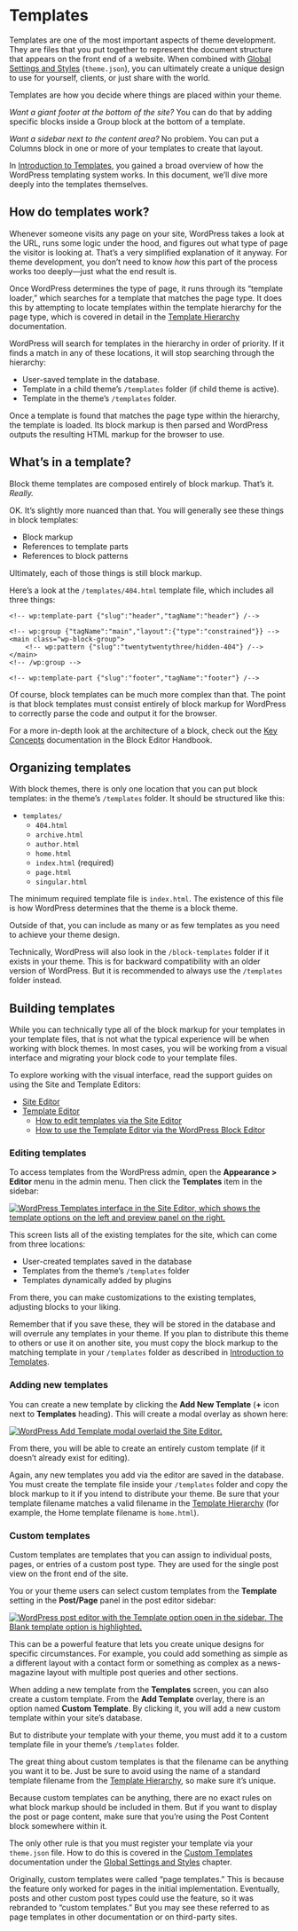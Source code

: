# Templates

Templates are one of the most important aspects of theme development. They are files that you put together to represent the document structure that appears on the front end of a website. When combined with [Global Settings and Styles](https://developer.wordpress.org/themes/global-settings-and-styles/) (`theme.json`), you can ultimately create a unique design to use for yourself, clients, or just share with the world.

Templates are how you decide where things are placed within your theme. 

*Want a giant footer at the bottom of the site?* You can do that by adding specific blocks inside a Group block at the bottom of a template.

*Want a sidebar next to the content area?* No problem. You can put a Columns block in one or more of your templates to create that layout.

In [Introduction to Templates](https://developer.wordpress.org/themes/templates/introduction-to-templates/), you gained a broad overview of how the WordPress templating system works. In this document, we’ll dive more deeply into the templates themselves.

## How do templates work?

Whenever someone visits any page on your site, WordPress takes a look at the URL, runs some logic under the hood, and figures out what type of page the visitor is looking at. That’s a very simplified explanation of it anyway. For theme development, you don’t need to know *how* this part of the process works too deeply—just what the end result is.

Once WordPress determines the type of page, it runs through its “template loader,” which searches for a template that matches the page type. It does this by attempting to locate templates within the template hierarchy for the page type, which is covered in detail in the [Template Hierarchy](https://developer.wordpress.org/themes/templates/template-hierarchy/) documentation.

WordPress will search for templates in the hierarchy in order of priority. If it finds a match in any of these locations, it will stop searching through the hierarchy:

*   User-saved template in the database.
*   Template in a child theme’s `/templates` folder (if child theme is active).
*   Template in the theme’s `/templates` folder.

Once a template is found that matches the page type within the hierarchy, the template is loaded. Its block markup is then parsed and WordPress outputs the resulting HTML markup for the browser to use.

## What’s in a template?

Block theme templates are composed entirely of block markup. That’s it. *Really.*

OK. It’s slightly more nuanced than that. You will generally see these things in block templates:

*   Block markup
*   References to template parts
*   References to block patterns

Ultimately, each of those things is still block markup.

Here’s a look at the `/templates/404.html` template file, which includes all three things:

```markup
<!-- wp:template-part {"slug":"header","tagName":"header"} /-->

<!-- wp:group {"tagName":"main","layout":{"type":"constrained"}} -->
<main class="wp-block-group">
	<!-- wp:pattern {"slug":"twentytwentythree/hidden-404"} /-->
</main>
<!-- /wp:group -->

<!-- wp:template-part {"slug":"footer","tagName":"footer"} /-->
```

Of course, block templates can be much more complex than that. The point is that block templates must consist entirely of block markup for WordPress to correctly parse the code and output it for the browser.

For a more in-depth look at the architecture of a block, check out the [Key Concepts](https://developer.wordpress.org/block-editor/explanations/architecture/key-concepts/) documentation in the Block Editor Handbook.

## Organizing templates

With block themes, there is only one location that you can put block templates: in the theme’s `/templates` folder. It should be structured like this:

*   `templates/`
    *   `404.html`
    *   `archive.html`
    *   `author.html`
    *   `home.html`
    *   `index.html` (required)
    *   `page.html`
    *   `singular.html`

The minimum required template file is `index.html`. The existence of this file is how WordPress determines that the theme is a block theme.

Outside of that, you can include as many or as few templates as you need to achieve your theme design.

Technically, WordPress will also look in the `/block-templates` folder if it exists in your theme. This is for backward compatibility with an older version of WordPress. But it is recommended to always use the `/templates` folder instead.

## Building templates

While you can technically type all of the block markup for your templates in your template files, that is not what the typical experience will be when working with block themes. In most cases, you will be working from a visual interface and migrating your block code to your template files.

To explore working with the visual interface, read the support guides on using the Site and Template Editors:

*   [Site Editor](https://wordpress.org/documentation/article/site-editor/)
*   [Template Editor](https://wordpress.org/documentation/article/template-editor/)
    *   [How to edit templates via the Site Editor](https://wordpress.org/documentation/article/template-editor/#how-to-edit-templates-via-the-site-editor)
    *   [How to use the Template Editor via the WordPress Block Editor](https://wordpress.org/documentation/article/template-editor/#how-to-edit-templates-via-the-post-editor)

### Editing templates

To access templates from the WordPress admin, open the **Appearance > Editor** menu in the admin menu. Then click the **Templates** item in the sidebar:

[![WordPress Templates interface in the Site Editor, which shows the template options on the left and preview panel on the right.](https://i0.wp.com/developer.wordpress.org/files/2023/10/templates-site-editor.jpg?resize=2048%2C1071&ssl=1)](https://i0.wp.com/developer.wordpress.org/files/2023/10/templates-site-editor.jpg?ssl=1)

This screen lists all of the existing templates for the site, which can come from three locations:

*   User-created templates saved in the database
*   Templates from the theme’s `/templates` folder
*   Templates dynamically added by plugins

From there, you can make customizations to the existing templates, adjusting blocks to your liking.

Remember that if you save these, they will be stored in the database and will overrule any templates in your theme. If you plan to distribute this theme to others or use it on another site, you must copy the block markup to the matching template in your `/templates` folder as described in [Introduction to Templates](https://developer.wordpress.org/themes/templates/introduction-to-templates/).

### Adding new templates

You can create a new template by clicking the **Add New Template** (**+** icon next to **Templates** heading). This will create a modal overlay as shown here:

[![WordPress Add Template modal overlaid the Site Editor.](https://i0.wp.com/developer.wordpress.org/files/2023/10/image.png?resize=1600%2C837&ssl=1)](https://i0.wp.com/developer.wordpress.org/files/2023/10/image.png?ssl=1)

From there, you will be able to create an entirely custom template (if it doesn’t already exist for editing).

Again, any new templates you add via the editor are saved in the database. You must create the template file inside your `/templates` folder and copy the block markup to it if you intend to distribute your theme. Be sure that your template filename matches a valid filename in the [Template Hierarchy](https://developer.wordpress.org/themes/templates/template-hierarchy/) (for example, the Home template filename is `home.html`).

### Custom templates

Custom templates are templates that you can assign to individual posts, pages, or entries of a custom post type. They are used for the single post view on the front end of the site.

You or your theme users can select custom templates from the **Template** setting in the **Post/Page** panel in the post editor sidebar:

[![WordPress post editor with the Template option open in the sidebar. The Blank template option is highlighted.](https://i0.wp.com/developer.wordpress.org/files/2023/10/post-template.jpg?resize=2048%2C1068&ssl=1)](https://i0.wp.com/developer.wordpress.org/files/2023/10/post-template.jpg?ssl=1)

This can be a powerful feature that lets you create unique designs for specific circumstances. For example, you could add something as simple as a different layout with a contact form or something as complex as a news-magazine layout with multiple post queries and other sections.

When adding a new template from the **Templates** screen, you can also create a custom template. From the **Add Template** overlay, there is an option named **Custom Template**. By clicking it, you will add a new custom template within your site’s database.

But to distribute your template with your theme, you must add it to a custom template file in your theme’s `/templates` folder.

The great thing about custom templates is that the filename can be anything you want it to be. Just be sure to avoid using the name of a standard template filename from the [Template Hierarchy](https://developer.wordpress.org/themes/templates/template-hierarchy/), so make sure it’s unique.

Because custom templates can be anything, there are no exact rules on what block markup should be included in them. But if you want to display the post or page content, make sure that you’re using the Post Content block somewhere within it.

The only other rule is that you must register your template via your `theme.json` file. How to do this is covered in the [Custom Templates](https://developer.wordpress.org/themes/global-settings-and-styles/custom-templates/) documentation under the [Global Settings and Styles](https://developer.wordpress.org/themes/global-settings-and-styles/) chapter.

Originally, custom templates were called “page templates.” This is because the feature only worked for pages in the initial implementation. Eventually, posts and other custom post types could use the feature, so it was rebranded to “custom templates.” But you may see these referred to as page templates in other documentation or on third-party sites.